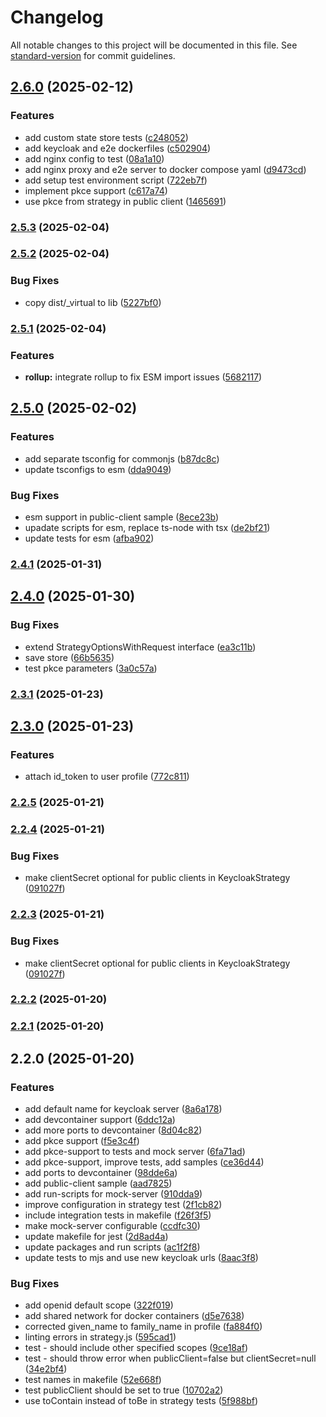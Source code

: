# Changelog

All notable changes to this project will be documented in this file. See [standard-version](https://github.com/conventional-changelog/standard-version) for commit guidelines.

## [2.6.0](https://github.com/brakmic/passport-keycloak-oauth2-oidc-portable/compare/v2.5.3...v2.6.0) (2025-02-12)


### Features

* add custom state store tests ([c248052](https://github.com/brakmic/passport-keycloak-oauth2-oidc-portable/commit/c248052513ea5ea1a48274137cc6063b00a755b1))
* add keycloak and e2e dockerfiles ([c502904](https://github.com/brakmic/passport-keycloak-oauth2-oidc-portable/commit/c50290464a4b7787eb38027de75f5ce93a73a236))
* add nginx config to test ([08a1a10](https://github.com/brakmic/passport-keycloak-oauth2-oidc-portable/commit/08a1a105956b733b11289133070aea886f5a7876))
* add nginx proxy and e2e server to docker compose yaml ([d9473cd](https://github.com/brakmic/passport-keycloak-oauth2-oidc-portable/commit/d9473cda52068c92365da04d42e7db0e5f71faf7))
* add setup test environment script ([722eb7f](https://github.com/brakmic/passport-keycloak-oauth2-oidc-portable/commit/722eb7fb149afcc9ed36db3a702773d602ee132e))
* implement pkce support ([c617a74](https://github.com/brakmic/passport-keycloak-oauth2-oidc-portable/commit/c617a749548868f5dc921aa4051162cba9366f92))
* use pkce from strategy in public client ([1465691](https://github.com/brakmic/passport-keycloak-oauth2-oidc-portable/commit/1465691ed4697278b0c97e89cacc51da97106a7c))

### [2.5.3](https://github.com/brakmic/passport-keycloak-oauth2-oidc-portable/compare/v2.5.2...v2.5.3) (2025-02-04)

### [2.5.2](https://github.com/brakmic/passport-keycloak-oauth2-oidc-portable/compare/v2.5.1...v2.5.2) (2025-02-04)


### Bug Fixes

* copy dist/_virtual to lib ([5227bf0](https://github.com/brakmic/passport-keycloak-oauth2-oidc-portable/commit/5227bf0e2290115f3e86a086e2ed190e5f923516))

### [2.5.1](https://github.com/brakmic/passport-keycloak-oauth2-oidc-portable/compare/v2.5.0...v2.5.1) (2025-02-04)


### Features

* **rollup:** integrate rollup to fix ESM import issues ([5682117](https://github.com/brakmic/passport-keycloak-oauth2-oidc-portable/commit/5682117738414de77878c59fb929268aad1573f7))

## [2.5.0](https://github.com/brakmic/passport-keycloak-oauth2-oidc-portable/compare/v2.4.1...v2.5.0) (2025-02-02)


### Features

* add separate tsconfig for commonjs ([b87dc8c](https://github.com/brakmic/passport-keycloak-oauth2-oidc-portable/commit/b87dc8c3056d338f35a6d02998f4a3114cf3ca5c))
* update tsconfigs to esm ([dda9049](https://github.com/brakmic/passport-keycloak-oauth2-oidc-portable/commit/dda90492fe16f47730d1f47fccd6b7aecaad19df))


### Bug Fixes

* esm support in public-client sample ([8ece23b](https://github.com/brakmic/passport-keycloak-oauth2-oidc-portable/commit/8ece23b1bd0383ab63ff8ab20ffeca4a61f296ad))
* upadate scripts for esm, replace ts-node with tsx ([de2bf21](https://github.com/brakmic/passport-keycloak-oauth2-oidc-portable/commit/de2bf21509a15e06c0436be01c279c329cb8d602))
* update tests for esm ([afba902](https://github.com/brakmic/passport-keycloak-oauth2-oidc-portable/commit/afba902440e0d45aa6d8e3e4dfa42e8ef0941b0c))

### [2.4.1](https://github.com/brakmic/passport-keycloak-oauth2-oidc-portable/compare/v2.4.0...v2.4.1) (2025-01-31)

## [2.4.0](https://github.com/brakmic/passport-keycloak-oauth2-oidc-portable/compare/v2.3.1...v2.4.0) (2025-01-30)


### Bug Fixes

* extend StrategyOptionsWithRequest interface ([ea3c11b](https://github.com/brakmic/passport-keycloak-oauth2-oidc-portable/commit/ea3c11bb4c89dfba686ea10017ff337d25ec84c1))
* save store ([66b5635](https://github.com/brakmic/passport-keycloak-oauth2-oidc-portable/commit/66b5635d1597b56ed304ff577dcda534eb4663ac))
* test pkce parameters ([3a0c57a](https://github.com/brakmic/passport-keycloak-oauth2-oidc-portable/commit/3a0c57aa66ee54668a8ea1bd76604646c83ab379))

### [2.3.1](https://github.com/brakmic/passport-keycloak-oauth2-oidc-portable/compare/v2.3.0...v2.3.1) (2025-01-23)

## [2.3.0](https://github.com/brakmic/passport-keycloak-oauth2-oidc-portable/compare/v2.2.5...v2.3.0) (2025-01-23)


### Features

* attach id_token to user profile ([772c811](https://github.com/brakmic/passport-keycloak-oauth2-oidc-portable/commit/772c811f949de02747ac914cac86b01b0cc3b183))

### [2.2.5](https://github.com/brakmic/passport-keycloak-oauth2-oidc-portable/compare/v2.2.4...v2.2.5) (2025-01-21)

### [2.2.4](https://github.com/brakmic/passport-keycloak-oauth2-oidc-portable/compare/v2.2.2...v2.2.4) (2025-01-21)


### Bug Fixes

* make clientSecret optional for public clients in KeycloakStrategy ([091027f](https://github.com/brakmic/passport-keycloak-oauth2-oidc-portable/commit/091027fbf9d2ce24192978f0444b275a017fa02f))

### [2.2.3](https://github.com/brakmic/passport-keycloak-oauth2-oidc-portable/compare/v2.2.2...v2.2.3) (2025-01-21)


### Bug Fixes

* make clientSecret optional for public clients in KeycloakStrategy ([091027f](https://github.com/brakmic/passport-keycloak-oauth2-oidc-portable/commit/091027fbf9d2ce24192978f0444b275a017fa02f))

### [2.2.2](https://github.com/brakmic/passport-keycloak-oauth2-oidc-portable/compare/v2.2.1...v2.2.2) (2025-01-20)

### [2.2.1](https://github.com/brakmic/passport-keycloak-oauth2-oidc-portable/compare/v2.2.0...v2.2.1) (2025-01-20)

## 2.2.0 (2025-01-20)


### Features

* add default name for keycloak server ([8a6a178](https://github.com/brakmic/passport-keycloak-oauth2-oidc-portable/commit/8a6a178f1d5c18bd7b2c40e084169c001130e9c5))
* add devcontainer support ([6ddc12a](https://github.com/brakmic/passport-keycloak-oauth2-oidc-portable/commit/6ddc12a3aded39854f5f799182c4a9fb0dfe2ae3))
* add more ports to devcontainer ([8d04c82](https://github.com/brakmic/passport-keycloak-oauth2-oidc-portable/commit/8d04c82d0d2b0815ef049ff04c28fff81316d429))
* add pkce support ([f5e3c4f](https://github.com/brakmic/passport-keycloak-oauth2-oidc-portable/commit/f5e3c4ff9b37eec8efbddbf65049e5335715371e))
* add pkce-support to tests and mock server ([6fa71ad](https://github.com/brakmic/passport-keycloak-oauth2-oidc-portable/commit/6fa71ad8502215c0e3882ec4d9be4c74f3ee0421))
* add pkce-support, improve tests, add samples ([ce36d44](https://github.com/brakmic/passport-keycloak-oauth2-oidc-portable/commit/ce36d44ff5099000a6f33f4422a277ab2804d71f))
* add ports to devcontainer ([98dde6a](https://github.com/brakmic/passport-keycloak-oauth2-oidc-portable/commit/98dde6aa2d033c60fdb8772178c2aa7debe31fee))
* add public-client sample ([aad7825](https://github.com/brakmic/passport-keycloak-oauth2-oidc-portable/commit/aad7825e77bdc763527966c4be93c7458d4dbad3))
* add run-scripts for mock-server ([910dda9](https://github.com/brakmic/passport-keycloak-oauth2-oidc-portable/commit/910dda99586849263bb5cf5665c017af1b002a82))
* improve configuration in strategy test ([2f1cb82](https://github.com/brakmic/passport-keycloak-oauth2-oidc-portable/commit/2f1cb8239e0a67ca82657ac553f34fcddc742b76))
* include integration tests in makefile ([f26f3f5](https://github.com/brakmic/passport-keycloak-oauth2-oidc-portable/commit/f26f3f5ae0fcd3bddd0aec5a28e32970ee30bcec))
* make mock-server configurable ([ccdfc30](https://github.com/brakmic/passport-keycloak-oauth2-oidc-portable/commit/ccdfc30d937cf30e69f59646b1ca78bb8e426cca))
* update makefile for jest ([2d8ad4a](https://github.com/brakmic/passport-keycloak-oauth2-oidc-portable/commit/2d8ad4a9cdbf969764c97bf81a5aa155f1db138f))
* update packages and run scripts ([ac1f2f8](https://github.com/brakmic/passport-keycloak-oauth2-oidc-portable/commit/ac1f2f8d3ce0d02c17bcd03cd816e828777b8bb0))
* update tests to mjs and use new keycloak urls ([8aac3f8](https://github.com/brakmic/passport-keycloak-oauth2-oidc-portable/commit/8aac3f820bf55966faa553983cf7ec8877988ce3))


### Bug Fixes

* add openid default scope ([322f019](https://github.com/brakmic/passport-keycloak-oauth2-oidc-portable/commit/322f0191aa1a3853dcafec12d7f35cc409abed06))
* add shared network for docker containers ([d5e7638](https://github.com/brakmic/passport-keycloak-oauth2-oidc-portable/commit/d5e7638002e8765a039db64bf845614300fd6ea3))
* corrected given_name to family_name in profile ([fa884f0](https://github.com/brakmic/passport-keycloak-oauth2-oidc-portable/commit/fa884f099d5337cfd0fe73dc5e2d6c7708f10e46))
* linting errors in strategy.js ([595cad1](https://github.com/brakmic/passport-keycloak-oauth2-oidc-portable/commit/595cad1070b8a090664c1aeaa6f972c069b30893))
* test - should include other specified scopes ([9ce18af](https://github.com/brakmic/passport-keycloak-oauth2-oidc-portable/commit/9ce18afba6d4dbd7ff113d324453e85f1d0c2c88))
* test - should throw error when publicClient=false but clientSecret=null ([34e2bf4](https://github.com/brakmic/passport-keycloak-oauth2-oidc-portable/commit/34e2bf4ffa5b69089432333f742c29146d6c49f8))
* test names in makefile ([52e668f](https://github.com/brakmic/passport-keycloak-oauth2-oidc-portable/commit/52e668fc53ca9e06d996aacb4fe304c59c7f1d59))
* test publicClient should be set to true ([10702a2](https://github.com/brakmic/passport-keycloak-oauth2-oidc-portable/commit/10702a20ecdd233eff8ce309e2de5de4db3c090e))
* use toContain instead of toBe in strategy tests ([5f988bf](https://github.com/brakmic/passport-keycloak-oauth2-oidc-portable/commit/5f988bf30c35025878a5fdb17981ef1553548b89))
